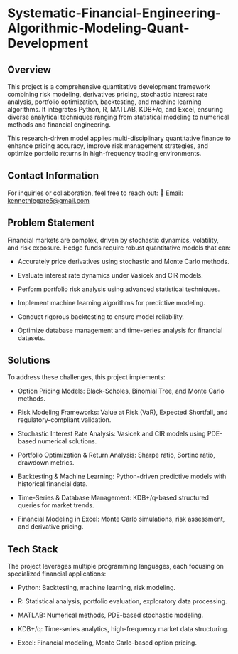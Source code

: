 # Systematic-Financial-Engineering-Algorithmic-Modeling-Quant-Development

## Overview

This project is a comprehensive quantitative development framework combining risk modeling, derivatives pricing, stochastic interest rate analysis, portfolio optimization, backtesting, and machine learning algorithms. It integrates Python, R, MATLAB, KDB+/q, and Excel, ensuring diverse analytical techniques ranging from statistical modeling to numerical methods and financial engineering.

This research-driven model applies multi-disciplinary quantitative finance to enhance pricing accuracy, improve risk management strategies, and optimize portfolio returns in high-frequency trading environments.

## Contact Information

For inquiries or collaboration, feel free to reach out: 📩 [Email: kennethlegare5@gmail.com](mailto:kennethlegare5@gmail.com)

## Problem Statement

Financial markets are complex, driven by stochastic dynamics, volatility, and risk exposure. Hedge funds require robust quantitative models that can:

- Accurately price derivatives using stochastic and Monte Carlo methods.

- Evaluate interest rate dynamics under Vasicek and CIR models.

- Perform portfolio risk analysis using advanced statistical techniques.

- Implement machine learning algorithms for predictive modeling.

- Conduct rigorous backtesting to ensure model reliability.

- Optimize database management and time-series analysis for financial datasets.

## Solutions

To address these challenges, this project implements:

- Option Pricing Models: Black-Scholes, Binomial Tree, and Monte Carlo methods.

- Risk Modeling Frameworks: Value at Risk (VaR), Expected Shortfall, and regulatory-compliant validation.

- Stochastic Interest Rate Analysis: Vasicek and CIR models using PDE-based numerical solutions.

- Portfolio Optimization & Return Analysis: Sharpe ratio, Sortino ratio, drawdown metrics.

- Backtesting & Machine Learning: Python-driven predictive models with historical financial data.

- Time-Series & Database Management: KDB+/q-based structured queries for market trends.

- Financial Modeling in Excel: Monte Carlo simulations, risk assessment, and derivative pricing.

## Tech Stack

The project leverages multiple programming languages, each focusing on specialized financial applications:

- Python: Backtesting, machine learning, risk modeling.

- R: Statistical analysis, portfolio evaluation, exploratory data processing.

- MATLAB: Numerical methods, PDE-based stochastic modeling.

- KDB+/q: Time-series analytics, high-frequency market data structuring.

- Excel: Financial modeling, Monte Carlo-based option pricing.

